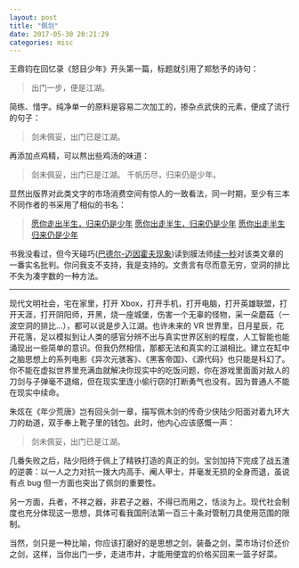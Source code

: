 ```yaml
---
layout: post
title: "佩剑"
date: 2017-05-30 20:21:29
categories: misc
---
```


王鼎钧在回忆录《怒目少年》开头第一篇，标题就引用了郑愁予的诗句：

> 出门一步，便是江湖。

简练、惜字。纯净单一的原料是容易二次加工的，掺杂点武侠的元素，便成了流行的句子：

> 剑未佩妥，出门已是江湖。

再添加点鸡精，可以熬出些鸡汤的味道：

> 剑未佩妥，出门已是江湖。
> 千帆历尽，归来仍是少年。

显然出版界对此类文字的市场消费空间有惊人的一致看法，同一时期，至少有三本不同作者的书采用了相似的书名：

> [愿你走出半生，归来仍是少年](https://book.douban.com/subject/26807431/)
> [愿你出走半生，归来仍是少年](https://book.douban.com/subject/26830671/)
> [愿你出走半生 归来仍是少年](https://book.douban.com/subject/26957980/)

书我没看过，但今天碰巧([巴德尔-迈因霍夫现象](http://localhost-8080.com/2010/10/baader-meinhof-phenomenon/))读到膜法师[续一秒](http://mp.weixin.qq.com/s?src=3&timestamp=1496133680&ver=1&signature=qoGE-PZAIHGsnUmso4SwZFyGzQfkxy7DbxeO2GN8ZURht2tcicmUd0zr**zml26BGeYlDLB8aEEMnH2gmUxGp3bQTO6P10ZXbqvouyyK0uiMFUw3MoVZ-*qMmtPYfrqCwZMZwTuadV3SN*X0L4qrKj3MosVeVihc3Eb*0BPjvCk=)对该类文章的一番实名批判。你问我支不支持，我是支持的。文贵言有尽而意无穷，空洞的排比不失为凑字数的一种方法。

------------------

现代文明社会，宅在家里，打开 Xbox，打开手机，打开电脑，打开英雄联盟，打开天涯，打开阴阳师，开黑，烧一座城堡，伤害一个无辜的怪物，采一朵蘑菇（一波空洞的排比...），都可以说是步入江湖。也许未来的 VR 世界里，日月星辰，花开花落，足以模拟到让人类的感官分辨不出与真实世界区别的程度，人工智能也能涌现出一些简单的意识。但我仍然相信，那都无法和真实的江湖相比。建立在缸中之脑思想上的系列电影《异次元骇客》、《黑客帝国》、《源代码》也只能是科幻了。你不能在虚拟世界里充满血就解决你现实中的吃饭问题，你在游戏里面面对敌人的刀剑与子弹毫不退缩，但在现实里连小偷行窃的打断勇气也没有。因为普通人不能在现实中续命。

朱炫在《年少荒唐》岂有回头剑一章，描写佩木剑的传奇少侠陆少阳面对着九环大刀的劫道，双手奉上靴子里的钱包。此时，他内心应该感慨一声：

> 剑未佩妥，出门已是江湖。

几番失败之后，陆少阳终于佩上了精铁打造的真正的剑。宝剑加持下完成了战五渣的逆袭：以一人之力对抗一拨大内高手、阉人甲士，并毫发无损的全身而退，虽说有点 bug 但一方面也突出了佩剑的重要性。

另一方面，兵者，不祥之器，非君子之器，不得已而用之，恬淡为上。现代社会制度也充分体现这一思想，具体可看我国刑法第一百三十条对管制刀具使用范围的限制。

当然，剑只是一种比喻，你应该打磨好的是思想之剑，装备之剑，菜市场讨价还价之剑，这样，当你出门一步，走进市井，才能用便宜的价格买回来一篮子好菜。
